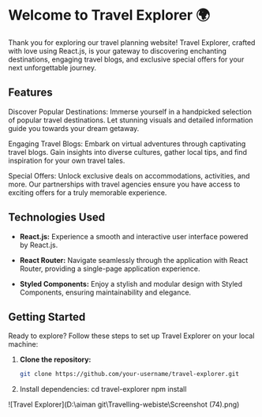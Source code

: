 # Welcome to Travel Explorer 🌍

Thank you for exploring our travel planning website! Travel Explorer, crafted with love using React.js, is your gateway to discovering enchanting destinations, engaging travel blogs, and exclusive special offers for your next unforgettable journey.

## Features

Discover Popular Destinations: Immerse yourself in a handpicked selection of popular travel destinations. Let stunning visuals and detailed information guide you towards your dream getaway.

Engaging Travel Blogs: Embark on virtual adventures through captivating travel blogs. Gain insights into diverse cultures, gather local tips, and find inspiration for your own travel tales.

Special Offers: Unlock exclusive deals on accommodations, activities, and more. Our partnerships with travel agencies ensure you have access to exciting offers for a truly memorable experience.

## Technologies Used

- **React.js:** Experience a smooth and interactive user interface powered by React.js.

- **React Router:** Navigate seamlessly through the application with React Router, providing a single-page application experience.

- **Styled Components:** Enjoy a stylish and modular design with Styled Components, ensuring maintainability and elegance.

## Getting Started

Ready to explore? Follow these steps to set up Travel Explorer on your local machine:

1. **Clone the repository:**
   ```bash
   git clone https://github.com/your-username/travel-explorer.git

2. Install dependencies:
cd travel-explorer
npm install

![Travel Explorer](D:\aiman git\Travelling-webiste\Screenshot (74).png)


